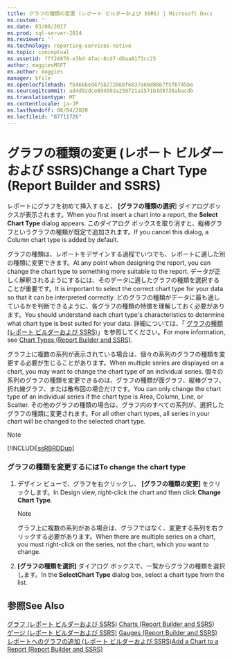 ```yaml
---
title: グラフの種類の変更 (レポート ビルダーおよび SSRS) | Microsoft Docs
ms.custom: ''
ms.date: 03/08/2017
ms.prod: sql-server-2014
ms.reviewer: ''
ms.technology: reporting-services-native
ms.topic: conceptual
ms.assetid: fff24978-e3bd-4fac-8cd7-d6aa81f3cc25
author: maggiesMSFT
ms.author: maggies
manager: kfile
ms.openlocfilehash: fb466bed475b27206bf6837a60d0867f5fb745be
ms.sourcegitcommit: ad4d92dce894592a259721a1571b1d8736abacdb
ms.translationtype: MT
ms.contentlocale: ja-JP
ms.lasthandoff: 08/04/2020
ms.locfileid: "87711726"
---
```

# <a name="change-a-chart-type-report-builder-and-ssrs"></a><span data-ttu-id="43bce-102">グラフの種類の変更 (レポート ビルダーおよび SSRS)</span><span class="sxs-lookup"><span data-stu-id="43bce-102">Change a Chart Type (Report Builder and SSRS)</span></span>
  <span data-ttu-id="43bce-103">レポートにグラフを初めて挿入すると、 **[グラフの種類の選択**] ダイアログボックスが表示されます。</span><span class="sxs-lookup"><span data-stu-id="43bce-103">When you first insert a chart into a report, the **Select Chart Type** dialog appears.</span></span> <span data-ttu-id="43bce-104">このダイアログ ボックスを取り消すと、縦棒グラフというグラフの種類が既定で追加されます。</span><span class="sxs-lookup"><span data-stu-id="43bce-104">If you cancel this dialog, a Column chart type is added by default.</span></span>  
  
 <span data-ttu-id="43bce-105">グラフの種類は、レポートをデザインする過程でいつでも、レポートに適した別の種類に変更できます。</span><span class="sxs-lookup"><span data-stu-id="43bce-105">At any point when designing the report, you can change the chart type to something more suitable to the report.</span></span> <span data-ttu-id="43bce-106">データが正しく解釈されるようにするには、そのデータに適したグラフの種類を選択することが重要です。</span><span class="sxs-lookup"><span data-stu-id="43bce-106">It is important to select the correct chart type for your data so that it can be interpreted correctly.</span></span> <span data-ttu-id="43bce-107">どのグラフの種類がデータに最も適しているかを判断できるように、各グラフの種類の特徴を理解しておく必要があります。</span><span class="sxs-lookup"><span data-stu-id="43bce-107">You should understand each chart type's characteristics to determine what chart type is best suited for your data.</span></span> <span data-ttu-id="43bce-108">詳細については、「 [グラフの種類 &#40;レポート ビルダーおよび SSRS&#41;](chart-types-report-builder-and-ssrs.md)」を参照してください。</span><span class="sxs-lookup"><span data-stu-id="43bce-108">For more information, see [Chart Types &#40;Report Builder and SSRS&#41;](chart-types-report-builder-and-ssrs.md).</span></span>  
  
 <span data-ttu-id="43bce-109">グラフ上に複数の系列が表示されている場合は、個々の系列のグラフの種類を変更する必要が生じることがあります。</span><span class="sxs-lookup"><span data-stu-id="43bce-109">When multiple series are displayed on a chart, you may want to change the chart type of an individual series.</span></span> <span data-ttu-id="43bce-110">個々の系列のグラフの種類を変更できるのは、グラフの種類が面グラフ、縦棒グラフ、折れ線グラフ、または散布図の場合だけです。</span><span class="sxs-lookup"><span data-stu-id="43bce-110">You can only change the chart type of an individual series if the chart type is Area, Column, Line, or Scatter.</span></span> <span data-ttu-id="43bce-111">その他のグラフの種類の場合は、グラフ内のすべての系列が、選択したグラフの種類に変更されます。</span><span class="sxs-lookup"><span data-stu-id="43bce-111">For all other chart types, all series in your chart will be changed to the selected chart type.</span></span>  
  
> [!NOTE]  
>  [!INCLUDE[ssRBRDDup](../../includes/ssrbrddup-md.md)]  
  
### <a name="to-change-the-chart-type"></a><span data-ttu-id="43bce-112">グラフの種類を変更するには</span><span class="sxs-lookup"><span data-stu-id="43bce-112">To change the chart type</span></span>  
  
1.  <span data-ttu-id="43bce-113">デザイン ビューで、グラフを右クリックし、 **[グラフの種類の変更]** をクリックします。</span><span class="sxs-lookup"><span data-stu-id="43bce-113">In Design view, right-click the chart and then click **Change Chart Type**.</span></span>  
  
    > [!NOTE]  
    >  <span data-ttu-id="43bce-114">グラフ上に複数の系列がある場合は、グラフではなく、変更する系列を右クリックする必要があります。</span><span class="sxs-lookup"><span data-stu-id="43bce-114">When there are multiple series on a chart, you must right-click on the series, not the chart, which you want to change.</span></span>  
  
2.  <span data-ttu-id="43bce-115">**[グラフの種類を選択]** ダイアログ ボックスで、一覧からグラフの種類を選択します。</span><span class="sxs-lookup"><span data-stu-id="43bce-115">In the **SelectChart Type** dialog box, select a chart type from the list.</span></span>  
  
## <a name="see-also"></a><span data-ttu-id="43bce-116">参照</span><span class="sxs-lookup"><span data-stu-id="43bce-116">See Also</span></span>  
 <span data-ttu-id="43bce-117">[グラフ &#40;レポート ビルダーおよび SSRS&#41;](charts-report-builder-and-ssrs.md) </span><span class="sxs-lookup"><span data-stu-id="43bce-117">[Charts &#40;Report Builder and SSRS&#41;](charts-report-builder-and-ssrs.md) </span></span>  
 <span data-ttu-id="43bce-118">[ゲージ &#40;レポート ビルダーおよび SSRS&#41;](gauges-report-builder-and-ssrs.md) </span><span class="sxs-lookup"><span data-stu-id="43bce-118">[Gauges &#40;Report Builder and SSRS&#41;](gauges-report-builder-and-ssrs.md) </span></span>  
 [<span data-ttu-id="43bce-119">レポートへのグラフの追加 &#40;レポート ビルダーおよび SSRS&#41;</span><span class="sxs-lookup"><span data-stu-id="43bce-119">Add a Chart to a Report &#40;Report Builder and SSRS&#41;</span></span>](add-a-chart-to-a-report-report-builder-and-ssrs.md)  
  
  
